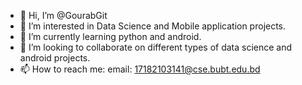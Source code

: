 - 👋 Hi, I’m @GourabGit
- 👀 I’m interested in Data Science and Mobile application projects.
- 🌱 I’m currently learning python and android.
- 💞️ I’m looking to collaborate on different types of data science and android projects.
- 📫 How to reach me: email: 17182103141@cse.bubt.edu.bd

<!---
GourabGit/GourabGit is a ✨ special ✨ repository because its `README.md` (this file) appears on your GitHub profile.
You can click the Preview link to take a look at your changes.
--->

